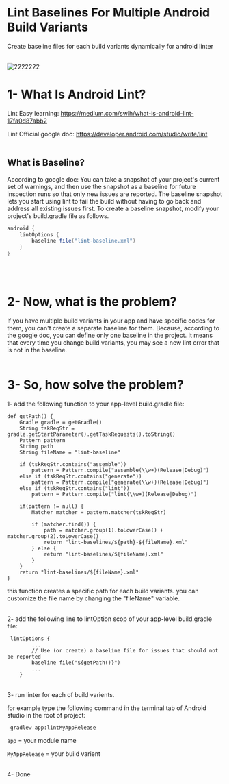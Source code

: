 # Lint Baselines For Multiple Android Build Variants
Create baseline files for each build variants dynamically for android linter
<br/><br/>

![2222222](https://user-images.githubusercontent.com/6734608/132840884-700fc464-b960-4000-a79d-b3853ddc38cc.jpg)


# 1- What Is Android Lint?
Lint Easy learning:  https://medium.com/swlh/what-is-android-lint-17fa0d87abb2

Lint Official google doc: https://developer.android.com/studio/write/lint
<br/><br/>

## What is Baseline?
According to google doc: You can take a snapshot of your project's current set of warnings, and then use the snapshot as a baseline for future inspection runs so that only new issues are reported. The baseline snapshot lets you start using lint to fail the build without having to go back and address all existing issues first.
To create a baseline snapshot, modify your project's build.gradle file as follows.
```Groovy
android {
    lintOptions {
        baseline file("lint-baseline.xml")
    }
}
```
<br/><br/>

# 2- Now, what is the problem?
If you have multiple build variants in your app and have specific codes for them, you can't create a separate baseline for them.
Because, according to the google doc, you can define only one baseline in the project.
It means that every time you change build variants, you may see a new lint error that is not in the baseline.
<br/><br/>


# 3- So, how solve the problem?
1- add the following function to your app-level build.gradle file:

```Gradle
def getPath() {
    Gradle gradle = getGradle()
    String tskReqStr = gradle.getStartParameter().getTaskRequests().toString()
    Pattern pattern
    String path
    String fileName = "lint-baseline"

    if (tskReqStr.contains("assemble"))
        pattern = Pattern.compile("assemble(\\w+)(Release|Debug)")
    else if (tskReqStr.contains("generate"))
        pattern = Pattern.compile("generate(\\w+)(Release|Debug)")
    else if (tskReqStr.contains("lint"))
        pattern = Pattern.compile("lint(\\w+)(Release|Debug)")

    if(pattern != null) {
        Matcher matcher = pattern.matcher(tskReqStr)

        if (matcher.find()) {
            path = matcher.group(1).toLowerCase() + matcher.group(2).toLowerCase()
            return "lint-baselines/${path}-${fileName}.xml"
        } else {
            return "lint-baselines/${fileName}.xml"
        }
    }
    return "lint-baselines/${fileName}.xml"
}
```
this function creates a specific path for each build variants.
you can customize the file name by changing the "fileName" variable.

</br>
2- add the following line to lintOption scop of your app-level build.gradle file:

```Gradle
 lintOptions {
        ...
        // Use (or create) a baseline file for issues that should not be reported
        baseline file("${getPath()}")
        ...
    }
```

</br>
3- run linter for each of build varients.

for example type the following command in the terminal tab of Android studio in the root of project: 

``` gradlew app:lintMyAppRelease```

```app``` = your module name

```MyAppRelease``` = your build varient

</br>
4- Done

